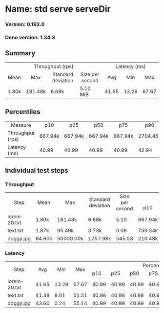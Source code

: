 # Name: std serve serveDir 
  
  ### Version: 0.192.0
  ### Deno version: 1.34.3

## Summary
<table>
<tr>
    <td align="center" colspan="4">Throughput (rps)</td>
    <td align="center" colspan="3">Latency (ms)</td>
</tr>
<tr>
    <td align="center">Mean</td>
    <td align="center">Max</td>
    <td align="center">Standard deviation</td>
    <td align="center">Size per second</td>
    <td align="center">Avg</td>
    <td align="center">Min</td>
    <td align="center">Max</td>
</tr>
<tr>
    <td>1.80k</td>
    <td>181.48k</td>
    <td>6.68k</td>
    <td>5.10 MiB</td>
    <td>41.65</td>
    <td>13.29</td>
    <td>67.67</td>
</tr>
</table>

## Percentiles

<table>
<tr>
  <td align="center">Mesaure</td>
  <td align="center">p10</td>
  <td align="center">p25</td>
  <td align="center">p50</td>
  <td align="center">p75</td>
  <td align="center">p90</td>
  <td align="center">p95</td>
  <td align="center">p99</td>
</tr>
<tr>
  <td>Throughput (rps)</td>
  <td>667.94k</td>
  <td>667.94k</td>
  <td>667.94k</td>
  <td>667.94k</td>
  <td>2704.45k</td>
  <td>3108.25k</td>
  <td>3708.51k</td>
</tr>
<tr>
  <td>Latency (ms)</td>
  <td>40.99</td>
  <td>40.99</td>
  <td>40.99</td>
  <td>40.99</td>
  <td>42.94</td>
  <td>43.00</td>
  <td>44.01</td>
</tr>
</table>

## Individual test steps

### Throughput

<table>
<tr>
  <td align="center" rowspan="2">Step</td>
  <td align="center" rowspan="2">Mean</td>
  <td align="center" rowspan="2">Max</td>
  <td align="center" rowspan="2">Standard deviation</td>
  <td align="center" rowspan="2">Size per second</td>
  <td align="center" colspan="7">Percentiles</td>
</tr>
<tr>
  <!-- still Step -->
  <!-- still Mean -->
  <!-- still Max -->
  <!-- still Standard deviation -->
  <!-- still Size per second -->
  <td align="center">p10</td>
  <td align="center">p25</td>
  <td align="center">p50</td>
  <td align="center">p75</td>
  <td align="center">p90</td>
  <td align="center">p95</td>
  <td align="center">p99</td>
</tr>
<tr>
  <td>lorem-20.txt</td>
  <td>1.80k</td>
  <td>181.48k</td>
  <td>6.68k</td>
  <td>5.10</td>
  <td>667.94k</td>
  <td>667.94k</td>
  <td>667.94k</td>
  <td>667.94k</td>
  <td>2704.45k</td>
  <td>3108.25k</td>
  <td>3708.51k</td>
</tr><tr>
  <td>text.txt</td>
  <td>1.87k</td>
  <td>95.49k</td>
  <td>3.73k</td>
  <td>0.08</td>
  <td>750.34k</td>
  <td>750.34k</td>
  <td>750.34k</td>
  <td>750.34k</td>
  <td>2990.75k</td>
  <td>3851.62k</td>
  <td>9507.36k</td>
</tr><tr>
  <td>doggy.jpg</td>
  <td>64.60k</td>
  <td>50000.00k</td>
  <td>1757.98k</td>
  <td>545.53</td>
  <td>210.48k</td>
  <td>210.48k</td>
  <td>210.48k</td>
  <td>210.48k</td>
  <td>4572.87k</td>
  <td>5750.88k</td>
  <td>11458.38k</td>
</tr></table>

### Latency

<table>
<tr>
  <td align="center" rowspan="2">Step</td>
  <td align="center" rowspan="2">Avg</td>
  <td align="center" rowspan="2">Min</td>
  <td align="center" rowspan="2">Max</td>
  <td align="center" colspan="7">Percentiles</td>
</tr>
<tr>
  <!-- still Avg -->
  <!-- still Min -->
  <!-- still Max -->
  <td>p10</td>
  <td>p25</td>
  <td>p50</td>
  <td>p75</td>
  <td>p90</td>
  <td>p95</td>
  <td>p99</td>
</tr>
<tr>
  <td>lorem-20.txt</td>
  <td>41.65</td>
  <td>13.29</td>
  <td>67.67</td>
  <td>40.99</td>
  <td>40.99</td>
  <td>40.99</td>
  <td>40.99</td>
  <td>42.94</td>
  <td>43.00</td>
  <td>44.01</td>
</tr><tr>
  <td>text.txt</td>
  <td>41.38</td>
  <td>9.01</td>
  <td>51.51</td>
  <td>40.98</td>
  <td>40.98</td>
  <td>40.98</td>
  <td>40.98</td>
  <td>42.07</td>
  <td>42.99</td>
  <td>44.01</td>
</tr><tr>
  <td>doggy.jpg</td>
  <td>43.60</td>
  <td>0.24</td>
  <td>55.14</td>
  <td>40.99</td>
  <td>40.99</td>
  <td>40.99</td>
  <td>40.99</td>
  <td>48.13</td>
  <td>49.06</td>
  <td>50.97</td>
</tr></table>
